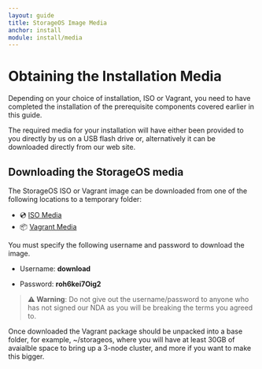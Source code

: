 ```yaml
---
layout: guide
title: StorageOS Image Media
anchor: install
module: install/media
---
```


# Obtaining the Installation Media
Depending on your choice of installation, ISO or Vagrant, you need to have completed the installation of the prerequisite components covered earlier in this guide.

The required media for your installation will have either been provided to you directly by us on a USB flash drive or, alternatively it can be downloaded directly from our web site.

## <a name="Downloading"></a> Downloading the StorageOS media
The StorageOS ISO or Vagrant image can be downloaded from one of the following locations to a temporary folder:

  - &#x1F4BF; [ISO Media](https://downloads.storageos.com/images/storageos-ubuntu-16.04-amd64.iso)
  - &#x1F4E6; [Vagrant Media](https://downloads.storageos.com/images/storageos-vagrant.zip)


You must specify the following username and password to download the image.

 - Username: **download**

 - Password: __roh6kei7Oig2__

>**&#x26A0; Warning**: Do not give out the username/password to anyone who has not signed our NDA as you will be breaking the terms you agreed to.

Once downloaded the Vagrant package should be unpacked into a base folder, for example, ~/storageos, where you will have at least 30GB of avaialble space to bring up a 3-node cluster, and more if you want to make this bigger.
